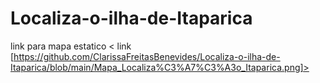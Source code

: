 # Localiza-o-ilha-de-Itaparica

link para mapa estatico < link [https://github.com/ClarissaFreitasBenevides/Localiza-o-ilha-de-Itaparica/blob/main/Mapa_Localiza%C3%A7%C3%A3o_Itaparica.png]>
